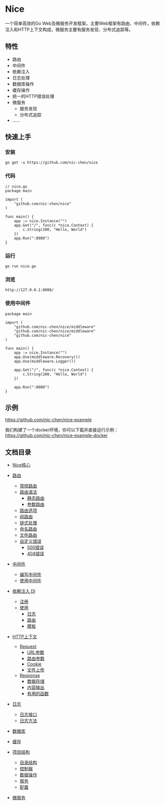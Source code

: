 # Nice

一个简单高效的Go Web及微服务开发框架。主要Web框架有路由、中间件，依赖注入和HTTP上下文构成，微服务主要有服务发现、分布式追踪等。


## 特性

* 路由
* 中间件
* 依赖注入
* 日志处理
* 数据库操作
* 缓存操作
* 统一的HTTP错误处理
* 微服务
    * 服务发现
    * 分布式追踪
* ……

## 快速上手

### 安装

```
go get -u https://github.com/nic-chen/nice
```

### 代码

```
// nice.go
package main

import (
    "github.com/nic-chen/nice"
)

func main() {
    app := nice.Instance("")
    app.Get("/", func(c *nice.Context) {
        c.String(200, "Hello, World")
    })
    app.Run(":8080")
}
```

### 运行

```
go run nice.go
```

### 浏览

```
http://127.0.0.1:8080/
```

### 使用中间件

```
package main

import (
    "github.com/nic-chen/nice/middleware"
    "github.com/nic-chen/nice/middleware"
    "github.com/nic-chen/nice"
)

func main() {
    app := nice.Instance("")
    app.Use(middleware.Recovery())
    app.Use(middleware.Logger())

    app.Get("/", func(c *nice.Context) {
        c.String(200, "Hello, World")
    })

    app.Run(":8080")
}
```

## 示例

https://github.com/nic-chen/nice-example

我们构建了一个docker环境，你可以下载并直接运行示例：
https://github.com/nic-chen/nice-example-docker


## 文档目录

* [Nice核心](https://github.com/nic-chen/nice/tree/master/doc/nice.md)
* [路由](https://github.com/nic-chen/nice/tree/master/doc/router.md)
    * [常规路由](https://github.com/nic-chen/nice/tree/master/doc/router.md#常规路由)
    * [路由语法](https://github.com/nic-chen/nice/tree/master/doc/router.md#路由语法)
        * [静态路由](https://github.com/nic-chen/nice/tree/master/doc/router.md#静态路由)
        * [参数路由](https://github.com/nic-chen/nice/tree/master/doc/router.md#参数路由)
    * [路由选项](https://github.com/nic-chen/nice/tree/master/doc/router.md#路由选项)
    * [组路由](https://github.com/nic-chen/nice/tree/master/doc/router.md#组路由)
    * [链式处理](https://github.com/nic-chen/nice/tree/master/doc/router.md#链式处理)
    * [命名路由](https://github.com/nic-chen/nice/tree/master/doc/router.md#命名路由)
    * [文件路由](https://github.com/nic-chen/nice/tree/master/doc/router.md#文件路由)
    * [自定义错误](https://github.com/nic-chen/nice/tree/master/doc/router.md#自定义错误)
        * [500错误](https://github.com/nic-chen/nice/tree/master/doc/router.md#500错误)
        * [404错误](https://github.com/nic-chen/nice/tree/master/doc/router.md#404错误)
* [中间件](https://github.com/nic-chen/nice/tree/master/doc/middleware.md)
    * [编写中间件](https://github.com/nic-chen/nice/tree/master/doc/middleware.md#编写中间件)
    * [使用中间件](https://github.com/nic-chen/nice/tree/master/doc/middleware.md#使用中间件)
 
* [依赖注入 DI](https://github.com/nic-chen/nice/tree/master/doc/di.md)
    * [注册](https://github.com/nic-chen/nice/tree/master/doc/di.md#注册)
    * [使用](https://github.com/nic-chen/nice/tree/master/doc/di.md#使用)
        * [日志](https://github.com/nic-chen/nice/tree/master/doc/di.md#日志)
        * [路由](https://github.com/nic-chen/nice/tree/master/doc/di.md#路由)
        * [模板](https://github.com/nic-chen/nice/tree/master/doc/di.md#模板)
* [HTTP上下文](https://github.com/nic-chen/nice/tree/master/doc/context.md)
    * [Request](https://github.com/nic-chen/nice/tree/master/doc/context.md#request)
        * [URL参数](https://github.com/nic-chen/nice/tree/master/doc/context.md#url参数)
        * [路由参数](https://github.com/nic-chen/nice/tree/master/doc/context.md#路由参数)
        * [Cookie](https://github.com/nic-chen/nice/tree/master/doc/context.md#cookie)
        * [文件上传](https://github.com/nic-chen/nice/tree/master/doc/context.md#文件上传)
    * [Response](https://github.com/nic-chen/nice/tree/master/doc/context.md#response)
        * [数据存储](https://github.com/nic-chen/nice/tree/master/doc/context.md#数据存储)
        * [内容输出](https://github.com/nic-chen/nice/tree/master/doc/context.md#内容输出)
        * [有用的函数](https://github.com/nic-chen/nice/tree/master/doc/context.md#有用的函数)

* [日志](https://github.com/nic-chen/nice/tree/master/doc/log.md)
    * [日志接口](https://github.com/nic-chen/nice/tree/master/doc/log.md#日志接口)
    * [日志方法](https://github.com/nic-chen/nice/tree/master/doc/log.md#日志方法)

* [数据库](https://github.com/nic-chen/nice/tree/master/doc/database.md)
* [缓存](https://github.com/nic-chen/nice/tree/master/doc/cache.md)


* [项目结构](https://github.com/nic-chen/nice/tree/master/doc/project.md)
    * [目录结构](https://github.com/nic-chen/nice/tree/master/doc/project.md#目录结构)
    * [控制器](https://github.com/nic-chen/nice/tree/master/doc/project.md#控制器)
    * [数据操作](https://github.com/nic-chen/nice/tree/master/doc/project.md#数据模型)
    * [服务](https://github.com/nic-chen/nice/tree/master/doc/project.md#服务)
    * [配置](https://github.com/nic-chen/nice/tree/master/doc/project.md#配置)

* [微服务](https://github.com/nic-chen/nice/tree/master/doc/micro.md)
